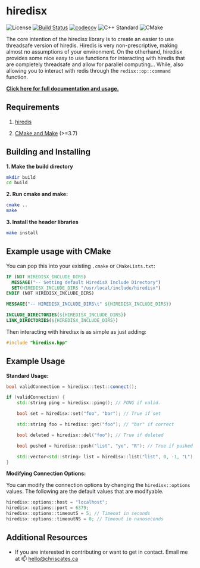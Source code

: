 # hiredisx

![License](https://img.shields.io/badge/license-MIT-blue.svg)
[![Build Status](https://travis-ci.org/ChrisCates/hiredisx.svg?branch=master)](https://travis-ci.org/ChrisCates/hiredisx)
[![codecov](https://codecov.io/gh/ChrisCates/hiredisx/branch/master/graph/badge.svg)](https://codecov.io/gh/ChrisCates/hiredisx)
![C++ Standard](https://img.shields.io/badge/cmake%20standard-C++%2011-blue.svg)
![CMake](https://img.shields.io/badge/cmake%20version-3.7-blue.svg)

The core intention of the hiredisx library is to create an easier to use threadsafe version of hiredis. Hiredis is very non-prescriptive, making almost no assumptions of your environment. On the otherhand, hiredisx provides some nice easy to use functions for interacting with hiredis that are completely threadsafe and allow for parallel computing... While, also allowing you to interact with redis through the `redisx::op::command` function.

**[Click here for full documentation and usage.](https://hiredisx.chriscates.ca)**

## Requirements

1. [hiredis](https://github.com/redis/hiredis)

2. [CMake and Make](https://cmake.org/) (>=3.7)

## Building and Installing

**1. Make the build directory**

```bash
mkdir build
cd build
```

**2. Run cmake and make:**

```bash
cmake ..
make
```

**3. Install the header libraries**

```bash
make install
```

## Example usage with CMake

You can pop this into your existing `.cmake` or `CMakeLists.txt`:

```cmake
IF (NOT HIREDISX_INCLUDE_DIRS)
  MESSAGE("-- Setting default HiredisX Include Directory")
  SET(HIREDISX_INCLUDE_DIRS "/usr/local/include/hiredisx")
ENDIF (NOT HIREDISX_INCLUDE_DIRS)

MESSAGE("-- HIREDISX_INCLUDE_DIRS\t" ${HIREDISX_INCLUDE_DIRS})

INCLUDE_DIRECTORIES(${HIREDISX_INCLUDE_DIRS})
LINK_DIRECTORIES(${HIREDISX_INCLUDE_DIRS})
```

Then interacting with hiredisx is as simple as just adding:

```c++
#include "hiredisx.hpp"
```

## Example Usage

**Standard Usage:**

```c++
bool validConnection = hiredisx::test::connect();

if (validConnection) {
    std::string ping = hiredisx::ping(); // PONG if valid.

    bool set = hiredisx::set("foo", "bar"); // True if set

    std::string foo = hiredisx::get("foo"); // "bar" if correct

    bool deleted = hiredisx::del("foo"); // True if deleted

    bool pushed = hiredisx::push("list", "yo", "R"); // True if pushed to list. Note that "R" means Right append, "L" means Left append.

    std::vector<std::string> list = hiredisx::list("list", 0, -1, "L"); // 0 is the start of the list, -1 means the end of the list (you can specify a specific length, 10 being first 10 elements for examples).
}
```

**Modifying Connection Options:**

You can modify the connection options by changing the `hiredisx::options` values. The following are the default values that are modifyable.

```c++
hiredisx::options::host = "localhost";
hiredisx::options::port = 6379;
hiredisx::options::timeoutS = 5; // Timeout in seconds
hiredisx::options::timeoutNS = 0; // Timeout in nanoseconds
```

## Additional Resources

- If you are interested in contributing or want to get in contact. Email me at :mailbox: hello@chriscates.ca
